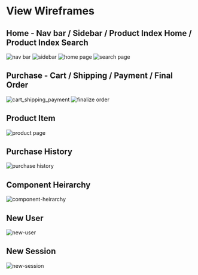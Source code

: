 # View Wireframes
## Home - Nav bar / Sidebar / Product Index Home / Product Index Search
![nav bar]
![sidebar]
![home page]
![search page]

## Purchase - Cart / Shipping / Payment / Final Order
![cart_shipping_payment]
![finalize order]

## Product Item
![product page]

## Purchase History
![purchase history]

## Component Heirarchy
![component-heirarchy]

## New User
![new-user]

## New Session
![new-session]

[nav bar]: ./wireframes/nav_bar.png
[sidebar]: ./wireframes/sidebar.png
[home page]: ./wireframes/home_page.png
[cart_shipping_payment]: ./wireframes/cart_shipping_payment.png
[search page]: ./wireframes/search_page.png
[finalize order]: ./wireframes/finalize_order.png
[product page]: ./wireframes/product_page.png
[purchase history]: ./wireframes/purchase_history.png

[component-heirarchy]: ./wireframes/react_component_heirarchy.png

[new-user]: ./wireframes/new_user.png
[new-session]: ./wireframes/new_session.png
